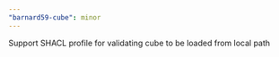 ```yaml
---
"barnard59-cube": minor
---
```


Support SHACL profile for validating cube to be loaded from local path
